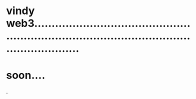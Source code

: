# vindy web3.......................................................................................................................
# soon....
.
